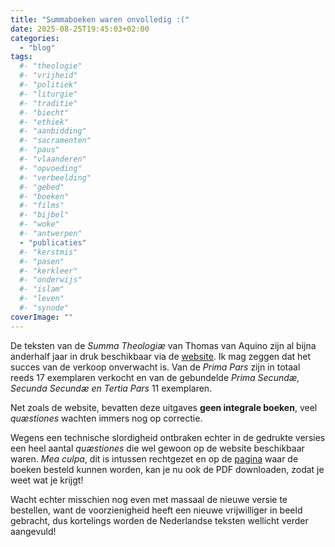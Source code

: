 ```yaml
---
title: "Summaboeken waren onvolledig :("
date: 2025-08-25T19:45:03+02:00
categories: 
  - "blog"
tags:
  #- "theologie"
  #- "vrijheid"
  #- "politiek"
  #- "liturgie"
  #- "traditie"
  #- "biecht"
  #- "ethiek"
  #- "aanbidding"
  #- "sacramenten"
  #- "paus"
  #- "vlaanderen"
  #- "opvoeding"
  #- "verbeelding"
  #- "gebed"
  #- "boeken"
  #- "films"
  #- "bijbel"
  #- "woke"
  #- "antwerpen"
  - "publicaties"
  #- "kerstmis"
  #- "pasen"
  #- "kerkleer"
  #- "onderwijs"
  #- "islam"
  #- "leven"
  #- "synode"
coverImage: ""
---
```


De teksten van de *Summa Theologiæ* van Thomas van Aquino zijn al bijna anderhalf jaar in druk beschikbaar via de [website](https://summa.gelovenleren.net/about.html). Ik mag zeggen dat het succes van de verkoop onverwacht is. Van de *Prima Pars* zijn in totaal reeds 17 exemplaren verkocht en van de gebundelde *Prima Secundæ, Secunda Secundæ en Tertia Pars* 11 exemplaren.

Net zoals de website, bevatten deze uitgaves **geen integrale boeken**, veel *quæstiones* wachten immers nog op correctie.

Wegens een technische slordigheid ontbraken echter in de gedrukte versies een heel aantal *quæstiones* die wel gewoon op de website beschikbaar waren. *Mea culpa*, dit is intussen rechtgezet en op de [pagina](https://summa.gelovenleren.net/about.html) waar de boeken besteld kunnen worden, kan je nu ook de PDF downloaden, zodat je weet wat je krijgt!

Wacht echter misschien nog even met massaal de nieuwe versie te bestellen, want de voorzienigheid heeft een nieuwe vrijwilliger in beeld gebracht, dus kortelings worden de Nederlandse teksten wellicht verder aangevuld!
